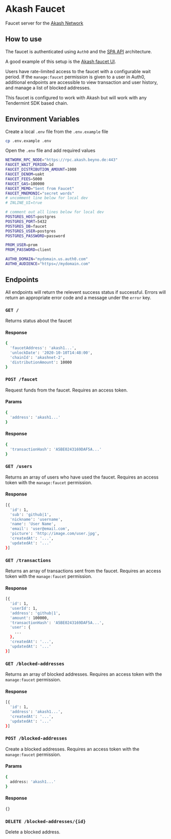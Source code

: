 # Akash Faucet

Faucet server for the [Akash Network](https://akash.network)

## How to use

The faucet is authenticated using `Auth0` and the [SPA API](https://auth0.com/docs/architecture-scenarios/spa-api) architecture. 

A good example of this setup is the [Akash faucet UI](). 

Users have rate-limited access to the faucet with a configurable wait period. If the `manage:faucet` permission is given to a user in Auth0, additional endpoints are accessible to view transaction and user history, and manage a list of blocked addresses.

This faucet is configured to work with Akash but will work with any Tendermint SDK based chain.

## Environment Variables

Create a local `.env` file from the `.env.example` file

```bash
cp .env.example .env
```

Open the `.env` file and add required values

```bash
NETWORK_RPC_NODE="https://rpc.akash.beyno.de:443"
FAUCET_WAIT_PERIOD=1d
FAUCET_DISTRIBUTION_AMOUNT=1000
FAUCET_DENOM=uakt
FAUCET_FEES=5000
FAUCET_GAS=180000
FAUCET_MEMO="Sent from Faucet"
FAUCET_MNEMONIC="secret words"
# uncomment line below for local dev
# INLINE_UI=true

# comment out all lines below for local dev
POSTGRES_HOST=postgres
POSTGRES_PORT=5432
POSTGRES_DB=faucet
POSTGRES_USER=postgres
POSTGRES_PASSWORD=password

PROM_USER=prom
PROM_PASSWORD=client

AUTH0_DOMAIN="mydomain.us.auth0.com"
AUTH0_AUDIENCE="https=//mydomain.com"
```

## Endpoints

All endpoints will return the relevent success status if successful. Errors will
return an appropriate error code and a message under the `error` key.

### `GET /`

Returns status about the faucet

#### Response

```bash
{
  'faucetAddress': 'akash1...',
  'unlockDate': '2020-10-10T14:48:00',
  'chainId': 'akashnet-2',
  'distributionAmount': 10000
}
```

### `POST /faucet` 

Request funds from the faucet. Requires an access token.

#### Params

```bash
{
  'address': 'akash1...'
}
```

#### Response

```bash
{
  'transactionHash': 'A5BE0243169DAF5A...'
}
```

### `GET /users`

Returns an array of users who have used the faucet. Requires an access token with the 
`manage:faucet` permission.

#### Response

```bash
[{
  'id': 1,
  'sub': 'github|1',
  'nickname': 'username',
  'name': 'User Name',
  'email': 'user@email.com',
  'picture': 'http://image.com/user.jpg',
  'createdAt': '...',
  'updatedAt': '...'
}]
```

### `GET /transactions`

Returns an array of transactions sent from the faucet. Requires an access token with the 
`manage:faucet` permission.

#### Response

```bash
[{
  'id': 1,
  'userId': 1,
  'address': 'github|1',
  'amount': 100000,
  'transactionHash': 'A5BE0243169DAF5A...',
  'user': {
    ...
  },
  'createdAt': '...',
  'updatedAt': '...'
}]
```

### `GET /blocked-addresses`

Returns an array of blocked addresses. Requires an access token with the 
`manage:faucet` permission.

#### Response

```bash
[{
  'id': 1,
  'address': 'akash1...',
  'createdAt': '...',
  'updatedAt': '...'
}]
```

### `POST /blocked-addresses`

Create a blocked addresses. Requires an access token with the `manage:faucet` permission.

#### Params

```bash
{
  address: 'akash1...'
}
```

#### Response

```bash
{}
```

### `DELETE /blocked-addresses/{id}`

Delete a blocked address.
